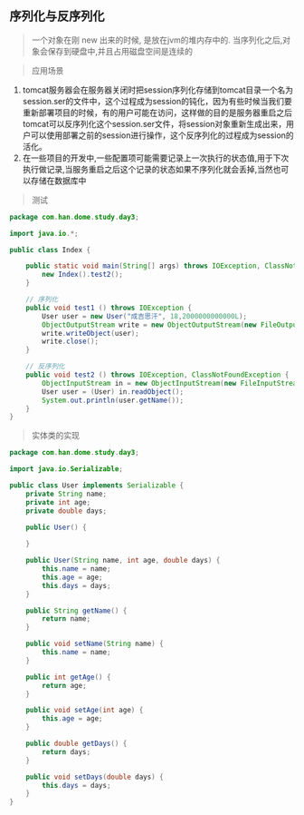## 序列化与反序列化
> 一个对象在刚 new 出来的时候, 是放在jvm的堆内存中的. 当序列化之后,对象会保存到硬盘中,并且占用磁盘空间是连续的

> 应用场景
1. tomcat服务器会在服务器关闭时把session序列化存储到tomcat目录一个名为session.ser的文件中，这个过程成为session的钝化，因为有些时候当我们要重新部署项目的时候，有的用户可能在访问，这样做的目的是服务器重启之后tomcat可以反序列化这个session.ser文件，将session对象重新生成出来，用户可以使用部署之前的session进行操作，这个反序列化的过程成为session的活化。
2. 在一些项目的开发中,一些配置项可能需要记录上一次执行的状态值,用于下次执行做记录,当服务重启之后这个记录的状态如果不序列化就会丢掉,当然也可以存储在数据库中


> 测试
```java
package com.han.dome.study.day3;

import java.io.*;

public class Index {

    public static void main(String[] args) throws IOException, ClassNotFoundException {
        new Index().test2();
    }

    // 序列化
    public void test1 () throws IOException {
        User user = new User("成吉思汗", 18,2000000000000L);
        ObjectOutputStream write = new ObjectOutputStream(new FileOutputStream("user.txt"));
        write.writeObject(user);
        write.close();
    }

    // 反序列化
    public void test2 () throws IOException, ClassNotFoundException {
        ObjectInputStream in = new ObjectInputStream(new FileInputStream("user.txt"));
        User user = (User) in.readObject();
        System.out.println(user.getName());
    }
}

```

> 实体类的实现
```java
package com.han.dome.study.day3;

import java.io.Serializable;

public class User implements Serializable {
    private String name;
    private int age;
    private double days;

    public User() {
        
    }

    public User(String name, int age, double days) {
        this.name = name;
        this.age = age;
        this.days = days;
    }

    public String getName() {
        return name;
    }

    public void setName(String name) {
        this.name = name;
    }

    public int getAge() {
        return age;
    }

    public void setAge(int age) {
        this.age = age;
    }

    public double getDays() {
        return days;
    }

    public void setDays(double days) {
        this.days = days;
    }
}
```